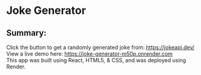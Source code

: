 # Joke Generator
## Summary:
Click the button to get a randomly generated joke from: <a>https://jokeapi.dev/</a> <br>
View a live demo here: <a target="_blank">https://joke-generator-m50p.onrender.com</a> </br>
This app was built using React, HTML5, & CSS, and was deployed using Render.
